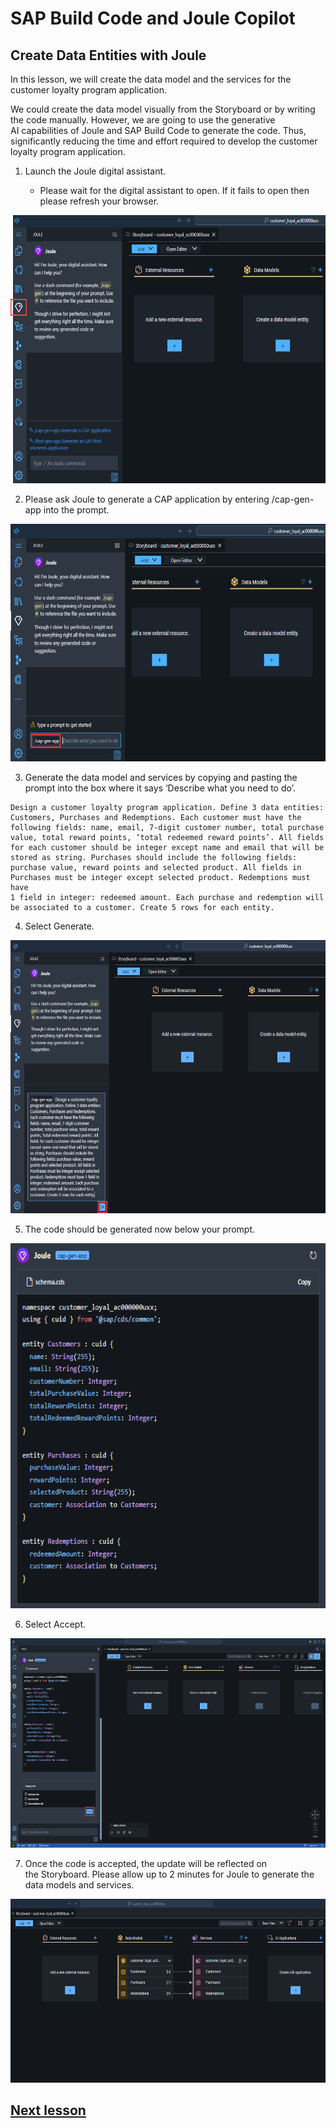 # SAP Build Code and Joule Copilot

## Create Data Entities with Joule

In this lesson, we will create the data model and the services for the
customer loyalty program application.

We could create the data model visually from the Storyboard or by
writing the code manually. However, we are going to use the generative
AI capabilities of Joule and SAP Build Code to generate the code. Thus,
significantly reducing the time and effort required to develop the
customer loyalty program application.

1.  Launch the Joule digital assistant.

    - Please wait for the digital assistant to open. If it fails to open
      then please refresh your browser.

<img src="images/image1.png"
style="width:6.5in;height:4.46528in" />

2.  Please ask Joule to generate a CAP application by
    entering /cap-gen-app into the prompt.

<img src="images/image2.png"
style="width:6.5in;height:3.96389in" />

3.  Generate the data model and services by copying and pasting the
    prompt into the box where it says ‘Describe what you need to do’.

```
Design a customer loyalty program application. Define 3 data entities:
Customers, Purchases and Redemptions. Each customer must have the
following fields: name, email, 7-digit customer number, total purchase
value, total reward points, ‘total redeemed reward points’. All fields
for each customer should be integer except name and email that will be
stored as string. Purchases should include the following fields:
purchase value, reward points and selected product. All fields in
Purchases must be integer except selected product. Redemptions must have
1 field in integer: redeemed amount. Each purchase and redemption will
be associated to a customer. Create 5 rows for each entity.
```

4.  Select Generate.

<img src="images/image3.png"
style="width:6.5in;height:4.55347in" />

5.  The code should be generated now below your prompt.

<img src="images/image4.png"
style="width:6.5in;height:6.07847in" />

6.  Select Accept.

<img src="images/image5.png"
style="width:6.5in;height:3.49028in" />

7.  Once the code is accepted, the update will be reflected on
    the Storyboard. Please allow up to 2 minutes for Joule to generate
    the data models and services.

<img src="images/image6.png"
style="width:6.5in;height:3.06042in" />

## [Next lesson](../ex1.3/)